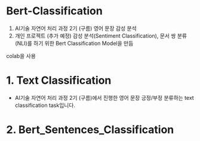 # Bert-Classification
1. AI기술 자연어 처리 과정 2기 (구름)
   영어 문장 감성 분석
 2. 개인 프로젝트 (추가 예정)
    감성 분석(Sentiment Classification), 문서 쌍 분류(NLI)를 하기 위한 Bert Classification Model을 만듬

colab을 사용

# 1. Text Classification
 - AI기술 자연어 처리 과정 2기 (구름)에서 진행한 영어 문장 긍정/부정 분류하는 text classification task입니다.




# 2. Bert_Sentences_Classification
  
